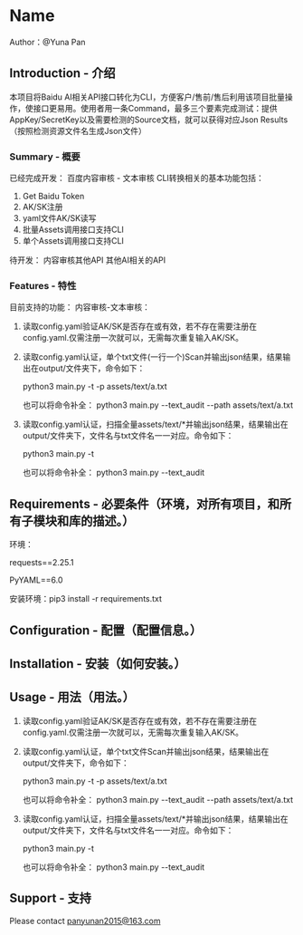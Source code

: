 # Name

 Author：@Yuna Pan

## Introduction - 介绍

本项目将Baidu AI相关API接口转化为CLI，方便客户/售前/售后利用该项目批量操作，使接口更易用。使用者用一条Command，最多三个要素完成测试：提供AppKey/SecretKey以及需要检测的Source文档，就可以获得对应Json Results（按照检测资源文件名生成Json文件）

### Summary - 概要

已经完成开发：
百度内容审核 - 文本审核
CLI转换相关的基本功能包括：
1. Get Baidu Token
2. AK/SK注册
3. yaml文件AK/SK读写
4. 批量Assets调用接口支持CLI
5. 单个Assets调用接口支持CLI

待开发：
内容审核其他API
其他AI相关的API

### Features - 特性

目前支持的功能：
内容审核-文本审核：
1. 读取config.yaml验证AK/SK是否存在或有效，若不存在需要注册在config.yaml.仅需注册一次就可以，无需每次重复输入AK/SK。
2. 读取config.yaml认证，单个txt文件(一行一个)Scan并输出json结果，结果输出在output/文件夹下，命令如下：
    
    python3 main.py -t -p assets/text/a.txt 

    也可以将命令补全：
    python3 main.py --text_audit --path assets/text/a.txt 
    

3.  读取config.yaml认证，扫描全量assets/text/*并输出json结果，结果输出在output/文件夹下，文件名与txt文件名一一对应。命令如下：
    
    python3 main.py -t 

    也可以将命令补全：
    python3 main.py --text_audit


## Requirements - 必要条件（环境，对所有项目，和所有子模块和库的描述。）

环境：


requests==2.25.1


PyYAML==6.0

安装环境：pip3 install -r requirements.txt 

## Configuration - 配置（配置信息。）

## Installation - 安装（如何安装。）

## Usage - 用法（用法。）
1. 读取config.yaml验证AK/SK是否存在或有效，若不存在需要注册在config.yaml.仅需注册一次就可以，无需每次重复输入AK/SK。
2. 读取config.yaml认证，单个txt文件Scan并输出json结果，结果输出在output/文件夹下，命令如下：
    
    python3 main.py -t -p assets/text/a.txt 

    也可以将命令补全：
    python3 main.py --text_audit --path assets/text/a.txt 
    

3.  读取config.yaml认证，扫描全量assets/text/*并输出json结果，结果输出在output/文件夹下，文件名与txt文件名一一对应。命令如下：
    
    python3 main.py -t 

    也可以将命令补全：
    python3 main.py --text_audit


## Support - 支持

Please contact panyunan2015@163.com


